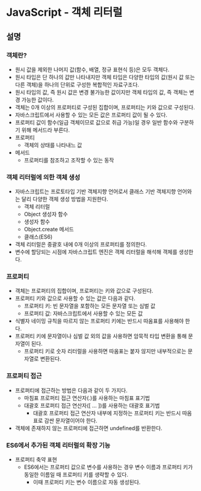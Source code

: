 # JavaScript - 객체 리터럴

## 설명

### 객체란?

- 원시 값을 제외한 나머지 값(함수, 배열, 정규 표현식 등)은 모두 객체다.
- 원시 타입은 단 하나의 값만 나타내지만 객체 타입은 다양한 타입의 값(원시 값 또는 다른 객체)을 하나의 단위로 구성한 복합적인 자료구조다.
- 원시 타입의 값, 즉 원시 값은 변경 불가능한 값이지만 객체 타입의 값, 즉 객체는 변경 가능한 값이다.
- 객체는 0개 이상의 프로퍼티로 구성된 집합이며, 프로퍼티는 키와 값으로 구성된다.
- 자바스크립트에서 사용할 수 있는 모든 값은 프로퍼티 값이 될 수 있다.
- 프로퍼티 값이 함수(일급 객체이므로 값으로 취급 가능)일 경우 일반 함수와 구분하기 위해 메서드라 부른다.
- 프로퍼티
  - 객체의 상태를 나타내느 값
- 메서드
  - 프로퍼티를 참조하고 조작할 수 있는 동작

### 객체 리터럴에 의한 객체 생성

- 자바스크립트는 프로토타입 기반 객체지향 언어로서 클래스 기반 객체지향 언어와는 달리 다양한 객체 생성 방법을 지원한다.
  - 객체 리터럴
  - Object 생성자 함수
  - 생성자 함수
  - Object.create 메서드
  - 클래스(ES6)
- 객체 리터럴은 중괄호 내에 0개 이상의 프로퍼티를 정의한다.
- 변수에 할당되는 시점에 자바스크립트 엔진은 객체 리터럴을 해석해 객체를 생성한다.

### 프로퍼티

- 객체는 프로퍼티의 집합이며, 프로퍼티는 키와 값으로 구성된다.
- 프로퍼티 키와 값으로 사용할 수 있는 값은 다음과 같다.
  - 프로퍼티 키: 빈 문자열을 포함하는 모든 문자열 또는 심벌 값
  - 프로퍼티 값: 자바스크립트에서 사용할 수 있는 모든 값
- 식별자 네이밍 규칙을 따르지 않는 프로퍼티 키에는 반드시 따옴표를 사용해야 한다.
- 프로퍼티 키에 문자열이나 심벌 값 외의 값을 사용하면 암묵적 타입 변환을 통해 문자열이 된다.
  - 프로퍼티 키로 숫자 리터럴을 사용하면 따옴표는 붙자 않지만 내부적으로는 문자열로 변환된다.

### 프로퍼티 접근

- 프로퍼티에 접근하는 방법은 다음과 같이 두 가지다.
  - 마침표 프로퍼티 접근 연산자(.)를 사용하는 마침표 표기법
  - 대괄호 프로퍼티 접근 연산자([ ... ])를 사용하는 대괄호 표기법
    - 대괄호 프로퍼티 접근 연산자 내부에 지정하는 프로퍼티 키는 반드시 따옴표로 감싼 문자열이어야 한다.
- 객체에 존재하지 않는 프로퍼티에 접근하면 undefined를 반환한다.

### ES6에서 추가된 객체 리터럴의 확장 기능

- 프로퍼티 축약 표현
  - ES6에서는 프로퍼티 값으로 변수를 사용하는 경우 변수 이름과 프로퍼티 키가 동일한 이름일 때 프로퍼티 키를 생략할 수 있다.
    - 이때 프로퍼티 키는 변수 이름으로 자동 생성된다.
